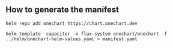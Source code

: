 ## How to generate the manifest

```
helm repo add onechart https://chart.onechart.dev

helm template  capacitor -n flux-system onechart/onechart -f ../helm/onechart-helm-values.yaml > manifest.yaml
```